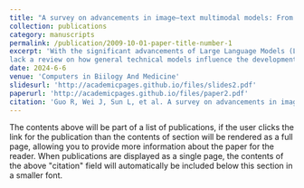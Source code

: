```yaml
---
title: "A survey on advancements in image–text multimodal models: From general techniques to biomedical implementations"
collection: publications
category: manuscripts
permalink: /publication/2009-10-01-paper-title-number-1
excerpt: 'With the significant advancements of Large Language Models (LLMs) in the field of Natural Language Processing, the development of image–text multimodal models has garnered widespread attention. Current surveys on image–text multimodal models mainly focus on representative models or application domains, but
lack a review on how general technical models influence the development of domain-specific models, which is crucial for domain researchers.'
date: 2024-6-6
venue: 'Computers in Biilogy And Medicine'
slidesurl: 'http://academicpages.github.io/files/slides2.pdf'
paperurl: 'http://academicpages.github.io/files/paper2.pdf'
citation: 'Guo R, Wei J, Sun L, et al. A survey on advancements in image-text multimodal models: From general techniques to biomedical implementations[J]. Computers in Biology and Medicine, 2024: 108709.'
---
```


The contents above will be part of a list of publications, if the user clicks the link for the publication than the contents of section will be rendered as a full page, allowing you to provide more information about the paper for the reader. When publications are displayed as a single page, the contents of the above "citation" field will automatically be included below this section in a smaller font.
